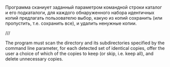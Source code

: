 Программа сканиует заданный параметром командной строки каталог и его подкаталоги, для каждого обнаруженного набора идентичных копий предлагать пользователю выбор, какую из копий сохранить (или пропустить, т.е. сохранить все), и удалить ненужные копии. 

///

The program must scan the directory and its subdirectories specified by the command line parameter, for each detected set of identical copies, offer the user a choice of which of the copies to keep (or skip, i.e. keep all), and delete unnecessary copies.
